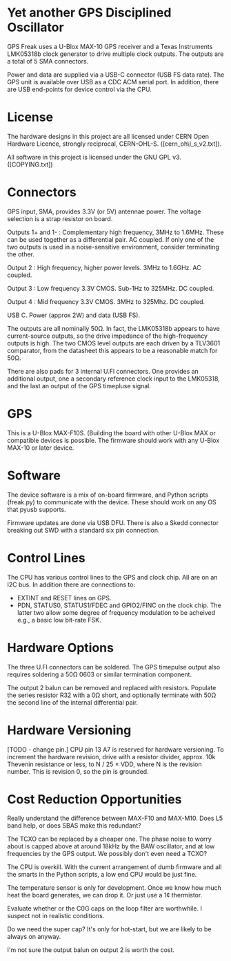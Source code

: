 Yet another GPS Disciplined Oscillator
======================================

GPS Freak uses a U-Blox MAX-10 GPS receiver and a Texas Instruments LMK05318b
clock generator to drive multiple clock outputs.  The outputs are a total of 5
SMA connectors.

Power and data are supplied via a USB-C connector (USB FS data rate).  The GPS
unit is available over USB as a CDC ACM serial port.  In addition, there are USB
end-points for device control via the CPU.

License
=======

The hardware designs in this project are all licensed under CERN Open Hardware
Licence, strongly reciprocal, CERN-OHL-S.  ([cern\_oh\l_s\_v2.txt]).

All software in this project is licensed under the GNU GPL v3.  ([COPYING.txt])


Connectors
==========

GPS input, SMA, provides 3.3V (or 5V) antennae power.  The voltage selection
is a strap resistor on board.

Outputs 1+ and 1-
: Complementary high frequency, 3MHz to 1.6MHz.  These can be used together as a
  differential pair.  AC coupled.  If only one of the two outputs is used in a
  noise-sensitive environment, consider terminating the other.

Output 2
: High frequency, higher power levels.  3MHz to 1.6GHz.  AC coupled.

Output 3
: Low frequency 3.3V CMOS.  Sub-1Hz to 325MHz.  DC coupled.

Output 4
: Mid frequency 3.3V CMOS.  3MHz to 325Mhz.  DC coupled.

USB C.  Power (approx 2W) and data (USB FS).

The outputs are all nominally 50Ω.  In fact, the LMK05318b appears to have
current-source outputs, so the drive impedance of the high-frequency outputs is
high.  The two CMOS level outputs are each driven by a TLV3601 comparator, from
the datasheet this appears to be a reasonable match for 50Ω.

There are also pads for 3 internal U.Fl connectors.  One provides an additional
output, one a secondary reference clock input to the LMK05318, and the last
an output of the GPS timepluse signal.

GPS
===

This is a U-Blox MAX-F10S.  (Building the board with other U-Blox MAX or
compatible devices is possible.  The firmware should work with any U-Blox MAX-10
or later device.

Software
========

The device software is a mix of on-board firmware, and Python scripts (freak.py)
to communicate with the device.  These should work on any OS that pyusb
supports.

Firmware updates are done via USB DFU.  There is also a Skedd connector breaking
out SWD with a standard six pin connection.

Control Lines
=============

The CPU has various control lines to the GPS and clock chip.  All are on an I2C
bus.  In addition there are connections to:

* EXTINT and RESET lines on GPS.
* PDN, STATUS0, STATUS1/FDEC and GPIO2/FINC on the clock chip.  The latter two
  allow some degree of frequency modulation to be acheived e.g., a basic low
  bit-rate FSK.

Hardware Options
================

The three U.Fl connectors can be soldered.  The GPS timepulse output also
requires soldering a 50Ω 0603 or similar termination component.

The output 2 balun can be removed and replaced with resistors.  Populate the
series resistor R32 with a 0Ω short, and optionally terminate with 50Ω the
second line of the internal differential pair.

Hardware Versioning
===================

[TODO - change pin.] CPU pin 13 A7 is reserved for hardware versioning.  To
increment the hardware revision, drive with a resistor divider, approx. 10k
Thevenin resistance or less, to N / 25 × VDD, where N is the revision number.
This is revision 0, so the pin is grounded.

Cost Reduction Opportunities
============================

Really understand the difference between MAX-F10 and MAX-M10.  Does L5
band help, or does SBAS make this redundant?

The TCXO can be replaced by a cheaper one.  The phase noise to worry about is
capped above at around 18kHz by the BAW oscillator, and at low frequencies by
the GPS output.  We possibly don't even need a TCXO?

The CPU is overkill.  With the current arrangement of dumb firmware and all the
smarts in the Python scripts, a low end CPU would be just fine.

The temperature sensor is only for development.  Once we know how much heat the
board generates, we can drop it.  Or just use a 1¢ thermistor.

Evaluate whether or the C0G caps on the loop filter are worthwhile.  I suspect
not in realistic conditions.

Do we need the super cap?  It's only for hot-start, but we are likely to be
always on anyway.

I'm not sure the output balun on output 2 is worth the cost.
